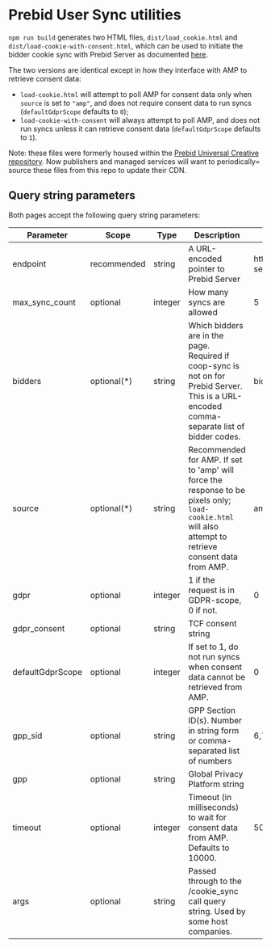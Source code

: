 # Prebid User Sync utilities

`npm run build` generates two HTML files, `dist/load_cookie.html` and `dist/load-cookie-with-consent.html`, which can be used to initiate the bidder cookie sync with Prebid Server as documented [here](https://docs.prebid.org/prebid-server/developers/pbs-cookie-sync.html#manually-initiating-a-sync).

The two versions are identical except in how they interface with AMP to retrieve consent data:

 - `load-cookie.html` will attempt to poll AMP for consent data only when `source` is set to `"amp"`, and does not require consent data to run syncs (`defaultGdprScope` defaults to `0`);
 - `load-cookie-with-consent` will always attempt to poll AMP, and does not run syncs unless it can retrieve consent data (`defaultGdprScope` defaults to `1`).

Note: these files were formerly housed within the [Prebid Universal Creative repository](https://github.com/prebid/prebid-universal-creative). Now publishers and managed services will want to periodically= source these files from this repo to update their CDN.
 
## Query string parameters

Both pages accept the following query string parameters:

| Parameter        | Scope        | Type    | Description                                                                                                                                              | Example                                              |
|------------------|--------------|---------|----------------------------------------------------------------------------------------------------------------------------------------------------------|------------------------------------------------------|
| endpoint         | recommended  | string  | A URL-encoded pointer to Prebid Server                                                                                                                   | https%3A%2F%2Fprebid-server.example.com%2Fcookie_sync |
| max_sync_count   | optional     | integer | How many syncs are allowed                                                                                                                               | 5                                                    |
| bidders          | optional(*)  | string  | Which bidders are in the page. Required if coop-sync is not on for Prebid Server. This is a URL-encoded comma-separate list of bidder codes.             | bidderA%2CbidderB                                    |
| source           | optional(*)  | string  | Recommended for AMP. If set to 'amp' will force the response to be pixels only; `load-cookie.html`  will also attempt to retrieve consent data from AMP. | amp                                                  |
| gdpr             | optional     | integer | 1 if the request is in GDPR-scope, 0 if not.                                                                                                             | 0                                                    |
| gdpr_consent     | optional     | string  | TCF consent string                                                                                                                                       |                                                      |
| defaultGdprScope | optional     | integer | If set to 1, do not run syncs when consent data cannot be retrieved from AMP.                                                                            | 0                                                    |
| gpp_sid          | optional | string  | GPP Section ID(s). Number in string form or comma-separated list of numbers                                                                              | 6,7                                                  |
| gpp              | optional | string | Global Privacy Platform string |                                             |
| timeout          | optional     | integer | Timeout (in milliseconds) to wait for consent data from AMP. Defaults to 10000.                                                                          | 500                                                  |
| args             | optional     | string  | Passed through to the /cookie_sync call query string. Used by some host companies.                                                                       |                                                      |
